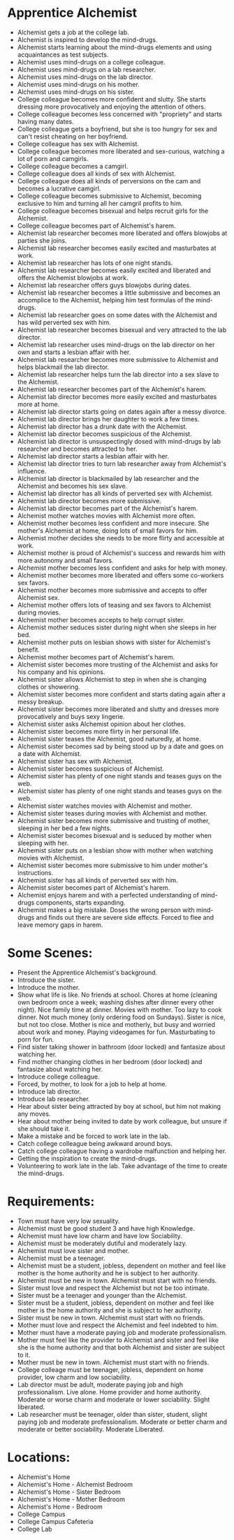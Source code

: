 # Apprentice Alchemist
- Alchemist gets a job at the college lab.
- Alchemist is inspired to develop the mind-drugs.
- Alchemist starts learning about the mind-drugs elements and using acquaintances as test subjects.
- Alchemist uses mind-drugs on a college colleague.
- Alchemist uses mind-drugs on a lab researcher.
- Alchemist uses mind-drugs on the lab director.
- Alchemist uses mind-drugs on his mother.
- Alchemist uses mind-drugs on his sister.
- College colleague becomes more confident and slutty. She starts dressing more provocatively and enjoying the attention of others.
- College colleague becomes less concerned with "propriety" and starts having many dates.
- College colleague gets a boyfriend, but she is too hungry for sex and can't resist cheating on her boyfriend.
- College colleague has sex with Alchemist.
- College colleague becomes more liberated and sex-curious, watching a lot of porn and camgirls.
- College colleague becomes a camgirl.
- College colleague does all kinds of sex with Alchemist.
- College colleague does all kinds of perversions on the cam and becomes a lucrative camgirl.
- College colleague becomes submissive to Alchemist, becoming exclusive to him and turning all her camgril profits to him.
- College colleague becomes bisexual and helps recruit girls for the Alchemist.
- College colleague becomes part of Alchemist's harem.
- Alchemist lab researcher becomes more liberated and offers blowjobs at parties she joins.
- Alchemist lab researcher becomes easily excited and masturbates at work.
- Alchemist lab researcher has lots of one night stands.
- Alchemist lab researcher becomes easily excited and liberated and offers the Alchemist blowjobs at work.
- Alchemist lab researcher offers guys blowjobs during dates.
- Alchemist lab researcher becomes a little submissive and becomes an accomplice to the Alchemist, helping him test formulas of the mind-drugs.
- Alchemist lab researcher goes on some dates with the Alchemist and has wild perverted sex with him.
- Alchemist lab researcher becomes bisexual and very attracted to the lab director.
- Alchemist lab researcher uses mind-drugs on the lab director on her own and starts a lesbian affair with her.
- Alchemist lab researcher becomes more submissive to Alchemist and helps blackmail the lab director.
- Alchemist lab researcher helps turn the lab director into a sex slave to the Alchemist.
- Alchemist lab researcher becomes part of the Alchemist's harem.
- Alchemist lab director becomes more easily excited and masturbates more at home.
- Alchemist lab director starts going on dates again after a messy divorce.
- Alchemist lab director brings her daughter to work a few times.
- Alchemist lab director has a drunk date with the Alchemist.
- Alchemist lab director becomes suspicious of the Alchemist.
- Alchemist lab director is unsuspectingly dosed with mind-drugs by lab researcher and becomes attracted to her.
- Alchemist lab director starts a lesbian affair with her.
- Alchemist lab director tries to turn lab researcher away from Alchemist's influence.
- Alchemist lab director is blackmailed by lab researcher and the Alchemist and becomes his sex slave.
- Alchemist lab director has all kinds of perverted sex with Alchemist.
- Alchemist lab director becomes more submissive.
- Alchemist lab director becomes part of the Alchemist's harem.
- Alchemist mother watches movies with Alchemist more often.
- Alchemist mother becomes less confident and more insecure. She mother's Alchemist at home, doing lots of small favors for him.
- Alchemist mother decides she needs to be more flirty and accessible at work.
- Alchemist mother is proud of Alchemist's success and rewards him with more autonomy and small favors.
- Alchemist mother becomes less confident and asks for help with money.
- Alchemist mother becomes more liberated and offers some co-workers sex favors.
- Alchemist mother becomes more submissive and accepts to offer Alchemist sex.
- Alchemist mother offers lots of teasing and sex favors to Alchemist during movies.
- Alchemist mother becomes accepts to help corrupt sister.
- Alchemist mother seduces sister during night when she sleeps in her bed.
- Alchemist mother puts on lesbian shows with sister for Alchemist's benefit.
- Alchemist mother becomes part of Alchemist's harem.
- Alchemist sister becomes more trusting of the Alchemist and asks for his company and his opinions.
- Alchemist sister allows Alchemist to step in when she is changing clothes or showering.
- Alchemist sister becomes more confident and starts dating again after a messy breakup.
- Alchemist sister becomes more liberated and slutty and dresses more provocatively and buys sexy lingerie.
- Alchemist sister asks Alchemist opinion about her clothes.
- Alchemist sister becomes more flirty in her personal life.
- Alchemist sister teases the Alchemist, good naturedly, at home.
- Alchemist sister becomes sad by being stood up by a date and goes on a date with Alchemist.
- Alchemist sister has sex with Alchemist.
- Alchemist sister becomes suspicious of Alchemist.
- Alchemist sister has plenty of one night stands and teases guys on the web.
- Alchemist sister has plenty of one night stands and teases guys on the web.
- Alchemist sister watches movies with Alchemist and mother.
- Alchemist sister teases during movies with Alchemist and mother.
- Alchemist sister becomes more submissive and trusting of mother, sleeping in her bed a few nights.
- Alchemist sister becomes bisexual and is seduced by mother when sleeping with her.
- Alchemist sister puts on a lesbian show with mother when watching movies with Alchemist.
- Alchemist sister becomes more submissive to him under mother's instructions.
- Alchemist sister has all kinds of perverted sex with him.
- Alchemist sister becomes part of Alchemist's harem.
- Alchemist enjoys harem and with a perfected understanding of mind-drugs components, starts expanding.
- Alchemist makes a big mistake. Doses the wrong person with mind-drugs and finds out there are severe side effects. Forced to flee and leave memory gaps in harem.

# Some Scenes:
- Present the Apprentice Alchemist's background.
- Introduce the sister.
- Introduce the mother.
- Show what life is like. No friends at school. Chores at home (cleaning own bedroom once a week; washing dishes after dinner every other night). Nice family time at dinner. Movies with mother. Too lazy to cook dinner. Not much money (only ordering food on Sundays). Sister is nice, but not too close. Mother is nice and motherly, but busy and worried about work and money. Playing videogames for fun. Masturbating to porn for fun.
- Find sister taking shower in bathroom (door locked) and fantasize about watching her.
- Find mother changing clothes in her bedroom (door locked) and fantasize about watching her.
- Introduce college colleague.
- Forced, by mother, to look for a job to help at home.
- Introduce lab director.
- Introduce lab researcher.
- Hear about sister being attracted by boy at school, but him not making any moves.
- Hear about mother being invited to date by work colleague, but unsure if she should take it.
- Make a mistake and be forced to work late in the lab.
- Catch college colleague being awkward around boys.
- Catch college colleague having a wardrobe malfunction and helping her.
- Getting the inspiration to create the mind-drugs.
- Volunteering to work late in the lab. Take advantage of the time to create the mind-drugs.

# Requirements:
- Town must have very low sexuality.
- Alchemist must be good student 3 and have high Knowledge.
- Alchemist must have low charm and have low Sociability.
- Alchemist must be moderately dutiful and moderately lazy.
- Alchemist must love sister and mother.
- Alchemist must be a teenager.
- Alchemist must be a student, jobless, dependent on mother and feel like mother is the home authority and he is subject to her authority.
- Alchemist must be new in town. Alchemist must start with no friends.
- Sister must love and respect the Alchemist but not be too intimate.
- Sister must be a teenager and younger than the Alchemist.
- Sister must be a student, jobless, dependent on mother and feel like mother is the home authority and she is subject to her authority.
- Sister must be new in town. Alchemist must start with no friends.
- Mother must love and respect the Alchemist and feel indebted to him.
- Mother must have a moderate paying job and moderate professionalism.
- Mother must feel like the provider to Alchemist and sister and feel like she is the home authority and that both Alchemist and sister are subject to it.
- Mother must be new in town. Alchemist must start with no friends.
- College colleage must be teenager, jobless, dependent on home provider, low charm and low sociability.
- Lab director must be adult, moderate paying job and high professionalism. Live alone. Home provider and home authority. Moderate or worse charm and moderate or lower sociability. Slight liberated.
- Lab researcher must be teenager, older than sister, student, slight paying job and moderate professionalism. Moderate or better charm and moderate or better sociability. Moderate Liberated.


# Locations:
- Alchemist's Home
- Alchemist's Home - Alchemist Bedroom
- Alchemist's Home - Sister Bedroom
- Alchemist's Home - Mother Bedroom
- Alchemist's Home - Bedroom
- College Campus
- College Campus Cafeteria
- College Lab

